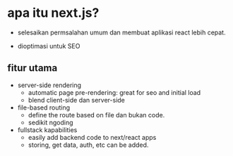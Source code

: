 # apa itu next.js?

- selesaikan permsalahan umum dan membuat aplikasi react lebih cepat.

- dioptimasi untuk SEO

## fitur utama

- server-side rendering
  - automatic page pre-rendering: great for seo and initial load
  - blend client-side dan server-side
- file-based routing
  - define the route based on file dan bukan code.
  - sedikit ngoding
- fullstack kapabilities
  - easily add backend code to next/react apps
  - storing, get data, auth, etc can be added.